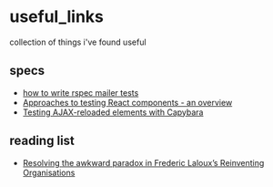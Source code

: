 # useful_links
collection of things i've found useful

## specs
- [how to write rspec mailer tests](http://vicfriedman.github.io/blog/2013/08/05/how-to-write-rspec-mailer-tests/)
- [Approaches to testing React components - an overview](http://reactkungfu.com/2015/07/approaches-to-testing-react-components-an-overview/)
- [Testing AJAX-reloaded elements with Capybara](https://gist.github.com/metaskills/1172519)

## reading list
- [Resolving the awkward paradox in Frederic Laloux’s Reinventing Organisations](https://medium.com/@tomnixon/resolving-the-awkward-paradox-in-frederic-laloux-s-reinventing-organisations-f2031080ea02#.y12bo3dff)
